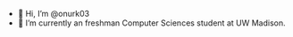 - 👋 Hi, I’m @onurk03
- 🌱 I’m currently an freshman Computer Sciences student at UW Madison.

<!---
onurk03/onurk03 is a ✨ special ✨ repository because its `README.md` (this file) appears on your GitHub profile.
You can click the Preview link to take a look at your changes.
--->
